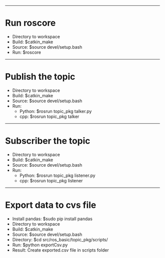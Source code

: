 --------------------------------------------------------------------------------------
# Run roscore
- Directory to workspace
- Build: $catkin_make
- Source: $source devel/setup.bash
- Run: $roscore

--------------------------------------------------------------------------------------
# Publish the topic
- Directory to workspace
- Build: $catkin_make
- Source: $source devel/setup.bash
- Run:
    + Python: $rosrun topic_pkg talker.py
    + cpp: $rosrun topic_pkg talker

--------------------------------------------------------------------------------------
# Subscriber the topic
- Directory to workspace
- Build: $catkin_make
- Source: $source devel/setup.bash
- Run:
    + Python: $rosrun topic_pkg listener.py
    + cpp: $rosrun topic_pkg listener

--------------------------------------------------------------------------------------
# Export data to cvs file
- Install pandas: $sudo pip install pandas
- Directory to workspace
- Build: $catkin_make
- Source: $source devel/setup.bash
- Directory: $cd src/ros_basic/topic_pkg/scripts/
- Run: $python exportCsv.py
- Result: Create exported.csv file in scripts folder